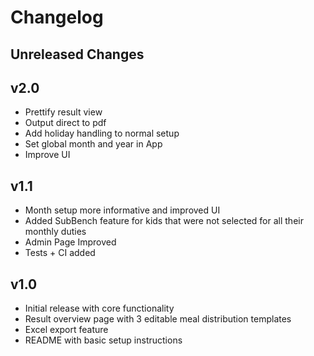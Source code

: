 # Changelog

## Unreleased Changes

## v2.0
- Prettify result view
- Output direct to pdf
- Add holiday handling to normal setup
- Set global month and year in App
- Improve UI

## v1.1
- Month setup more informative and improved UI
- Added SubBench feature for kids that were not selected for all their monthly duties
- Admin Page Improved
- Tests + CI added

## v1.0
- Initial release with core functionality
- Result overview page with 3 editable meal distribution templates
- Excel export feature
- README with basic setup instructions